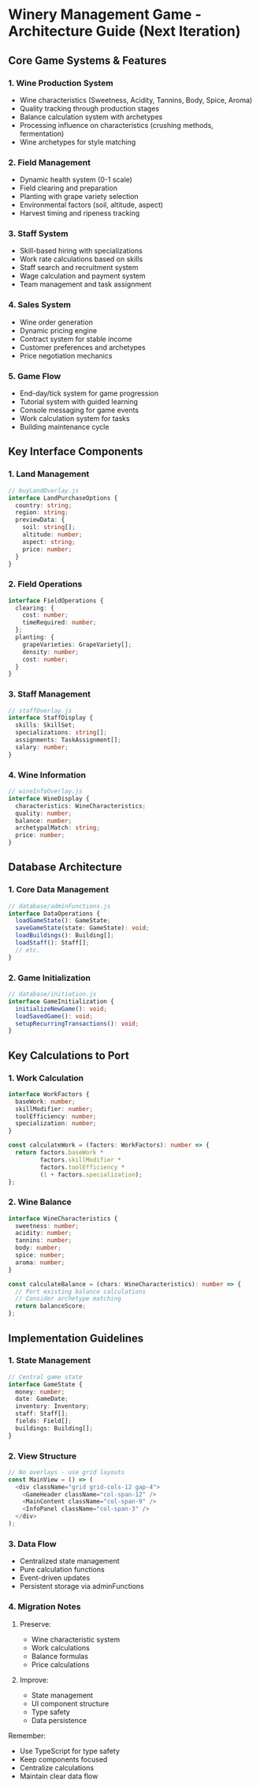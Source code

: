 # Winery Management Game - Architecture Guide (Next Iteration)

## Core Game Systems & Features

### 1. Wine Production System
- Wine characteristics (Sweetness, Acidity, Tannins, Body, Spice, Aroma)
- Quality tracking through production stages
- Balance calculation system with archetypes
- Processing influence on characteristics (crushing methods, fermentation)
- Wine archetypes for style matching

### 2. Field Management
- Dynamic health system (0-1 scale)
- Field clearing and preparation
- Planting with grape variety selection
- Environmental factors (soil, altitude, aspect)
- Harvest timing and ripeness tracking

### 3. Staff System
- Skill-based hiring with specializations
- Work rate calculations based on skills
- Staff search and recruitment system
- Wage calculation and payment system
- Team management and task assignment

### 4. Sales System
- Wine order generation
- Dynamic pricing engine
- Contract system for stable income
- Customer preferences and archetypes
- Price negotiation mechanics

### 5. Game Flow
- End-day/tick system for game progression
- Tutorial system with guided learning
- Console messaging for game events
- Work calculation system for tasks
- Building maintenance cycle


## Key Interface Components

### 1. Land Management
```typescript
// buyLandOverlay.js
interface LandPurchaseOptions {
  country: string;
  region: string;
  previewData: {
    soil: string[];
    altitude: number;
    aspect: string;
    price: number;
  }
}
```

### 2. Field Operations
```typescript
interface FieldOperations {
  clearing: {
    cost: number;
    timeRequired: number;
  };
  planting: {
    grapeVarieties: GrapeVariety[];
    density: number;
    cost: number;
  }
}
```

### 3. Staff Management
```typescript
// staffOverlay.js
interface StaffDisplay {
  skills: SkillSet;
  specializations: string[];
  assignments: TaskAssignment[];
  salary: number;
}
```

### 4. Wine Information
```typescript
// wineInfoOverlay.js
interface WineDisplay {
  characteristics: WineCharacteristics;
  quality: number;
  balance: number;
  archetypalMatch: string;
  price: number;
}
```

## Database Architecture

### 1. Core Data Management
```typescript
// database/adminFunctions.js
interface DataOperations {
  loadGameState(): GameState;
  saveGameState(state: GameState): void;
  loadBuildings(): Building[];
  loadStaff(): Staff[];
  // etc.
}
```

### 2. Game Initialization
```typescript
// database/initiation.js
interface GameInitialization {
  initializeNewGame(): void;
  loadSavedGame(): void;
  setupRecurringTransactions(): void;
}
```

## Key Calculations to Port

### 1. Work Calculation
```typescript
interface WorkFactors {
  baseWork: number;
  skillModifier: number;
  toolEfficiency: number;
  specialization: number;
}

const calculateWork = (factors: WorkFactors): number => {
  return factors.baseWork * 
         factors.skillModifier * 
         factors.toolEfficiency * 
         (1 + factors.specialization);
};
```

### 2. Wine Balance
```typescript
interface WineCharacteristics {
  sweetness: number;
  acidity: number;
  tannins: number;
  body: number;
  spice: number;
  aroma: number;
}

const calculateBalance = (chars: WineCharacteristics): number => {
  // Port existing balance calculations
  // Consider archetype matching
  return balanceScore;
};
```

## Implementation Guidelines

### 1. State Management
```typescript
// Central game state
interface GameState {
  money: number;
  date: GameDate;
  inventory: Inventory;
  staff: Staff[];
  fields: Field[];
  buildings: Building[];
}
```

### 2. View Structure
```typescript
// No overlays - use grid layouts
const MainView = () => (
  <div className="grid grid-cols-12 gap-4">
    <GameHeader className="col-span-12" />
    <MainContent className="col-span-9" />
    <InfoPanel className="col-span-3" />
  </div>
);
```

### 3. Data Flow
- Centralized state management
- Pure calculation functions
- Event-driven updates
- Persistent storage via adminFunctions

### 4. Migration Notes
1. Preserve:
   - Wine characteristic system
   - Work calculations
   - Balance formulas
   - Price calculations

2. Improve:
   - State management
   - UI component structure
   - Type safety
   - Data persistence

Remember:
- Use TypeScript for type safety
- Keep components focused
- Centralize calculations
- Maintain clear data flow